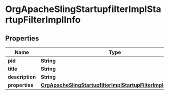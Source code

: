 
# OrgApacheSlingStartupfilterImplStartupFilterImplInfo

## Properties
Name | Type | Description | Notes
------------ | ------------- | ------------- | -------------
**pid** | **String** |  |  [optional]
**title** | **String** |  |  [optional]
**description** | **String** |  |  [optional]
**properties** | [**OrgApacheSlingStartupfilterImplStartupFilterImplProperties**](OrgApacheSlingStartupfilterImplStartupFilterImplProperties.md) |  |  [optional]




